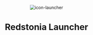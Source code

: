 <p align="center"><img src="../src/assets/images/icon.png" alt="icon-launcher"></p>

<h1 align="center">Redstonia Launcher</h1>
